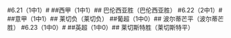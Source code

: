 #6.21（1中1）#
##西甲（1中1）##
巴伦西亚胜（巴伦西亚胜）
#6.22（2中1）#
##意甲（1中1）##
莱切负（莱切负）
##葡超（1中0）##
波尔蒂芒平（波尔蒂芒胜）
#6.23（1中0）#
##英超（1中0）##
莱切斯特胜（莱切斯特平）